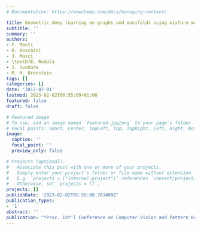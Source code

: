```yaml
---
# Documentation: https://wowchemy.com/docs/managing-content/

title: Geometric deep learning on graphs and manifolds using mixture model CNNs
subtitle: ''
summary: ''
authors:
- F. Monti
- D. Boscaini
- J. Masci
- \textbfE. Rodolà
- J. Svoboda
- M. M. Bronstein
tags: []
categories: []
date: '2017-07-01'
lastmod: 2023-02-02T06:55:09+01:00
featured: false
draft: false

# Featured image
# To use, add an image named `featured.jpg/png` to your page's folder.
# Focal points: Smart, Center, TopLeft, Top, TopRight, Left, Right, BottomLeft, Bottom, BottomRight.
image:
  caption: ''
  focal_point: ''
  preview_only: false

# Projects (optional).
#   Associate this post with one or more of your projects.
#   Simply enter your project's folder or file name without extension.
#   E.g. `projects = ["internal-project"]` references `content/project/deep-learning/index.md`.
#   Otherwise, set `projects = []`.
projects: []
publishDate: '2023-02-02T05:55:08.703409Z'
publication_types:
- '1'
abstract: ''
publication: "*Proc. Int'l Conference on Computer Vision and Pattern Recognition (CVPR)*"
---
```

